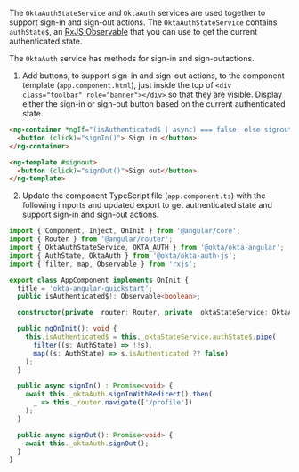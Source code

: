 The `OktaAuthStateService` and `OktaAuth` services are used together to support sign-in and sign-out actions. The `OktaAuthStateService` contains `authState$`, an [RxJS Observable](https://rxjs.dev/guide/observable) that you can use to get the current authenticated state.

The `OktaAuth` service has methods for sign-in and sign-outactions.

1. Add buttons, to support sign-in and sign-out actions, to the component template (`app.component.html`), just inside the top of `<div class="toolbar" role="banner"></div>` so that they are visible. Display either the sign-in or sign-out button based on the current authenticated state.

```html
<ng-container *ngIf="(isAuthenticated$ | async) === false; else signout">
  <button (click)="signIn()"> Sign in </button>
</ng-container>

<ng-template #signout>
  <button (click)="signOut()">Sign out</button>
</ng-template>
```

2. Update the component TypeScript file (`app.component.ts`) with the following imports and updated export to get authenticated state and support sign-in and sign-out actions.

```ts
import { Component, Inject, OnInit } from '@angular/core';
import { Router } from '@angular/router';
import { OktaAuthStateService, OKTA_AUTH } from '@okta/okta-angular';
import { AuthState, OktaAuth } from '@okta/okta-auth-js';
import { filter, map, Observable } from 'rxjs';

export class AppComponent implements OnInit {
  title = 'okta-angular-quickstart';
  public isAuthenticated$!: Observable<boolean>;

  constructor(private _router: Router, private _oktaStateService: OktaAuthStateService, @Inject(OKTA_AUTH) private _oktaAuth: OktaAuth) { }

  public ngOnInit(): void {
    this.isAuthenticated$ = this._oktaStateService.authState$.pipe(
      filter((s: AuthState) => !!s),
      map((s: AuthState) => s.isAuthenticated ?? false)
    );
  }

  public async signIn() : Promise<void> {
    await this._oktaAuth.signInWithRedirect().then(
      _ => this._router.navigate(['/profile'])
    );
  }

  public async signOut(): Promise<void> {
    await this._oktaAuth.signOut();
  }
}
```
